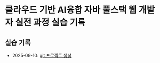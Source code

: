 # 클라우드 기반 AI융합 자바 풀스택 웹 개발자 실전 과정 실습 기록

## 실습 기록

- 2025-09-10: [git 프로젝트 생성](git/git-init/README.md)
